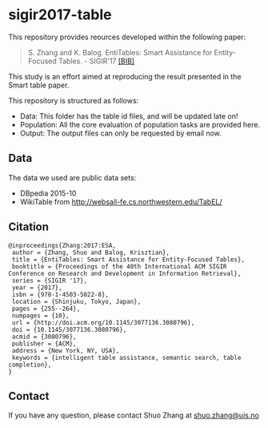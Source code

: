 # sigir2017-table

This repository provides reources developed within the following paper:
> S. Zhang and K. Balog. EntiTables: Smart Assistance for Entity-Focused Tables. - SIGIR'17 [[BIB]](http://krisztianbalog.com/showpub.php?id=Zhang:2017:ESA)

This study is an effort aimed at reproducing the result presented in the Smart table paper.


This repository is structured as follows:

- Data: This folder has the table id files, and will be updated late on!
- Population: All the core evaluation of population tasks are provided here.
- Output: The output files can only be requested by email now.

## Data
The data we used are public data sets:
- DBpedia 2015-10
- WikiTable from http://websail-fe.cs.northwestern.edu/TabEL/

## Citation
```
@inproceedings{Zhang:2017:ESA,
 author = {Zhang, Shuo and Balog, Krisztian},
 title = {EntiTables: Smart Assistance for Entity-Focused Tables},
 booktitle = {Proceedings of the 40th International ACM SIGIR Conference on Research and Development in Information Retrieval},
 series = {SIGIR '17},
 year = {2017},
 isbn = {978-1-4503-5022-8},
 location = {Shinjuku, Tokyo, Japan},
 pages = {255--264},
 numpages = {10},
 url = {http://doi.acm.org/10.1145/3077136.3080796},
 doi = {10.1145/3077136.3080796},
 acmid = {3080796},
 publisher = {ACM},
 address = {New York, NY, USA},
 keywords = {intelligent table assistance, semantic search, table completion},
}
```


## Contact
If you have any question, please contact Shuo Zhang at shuo.zhang@uis.no
